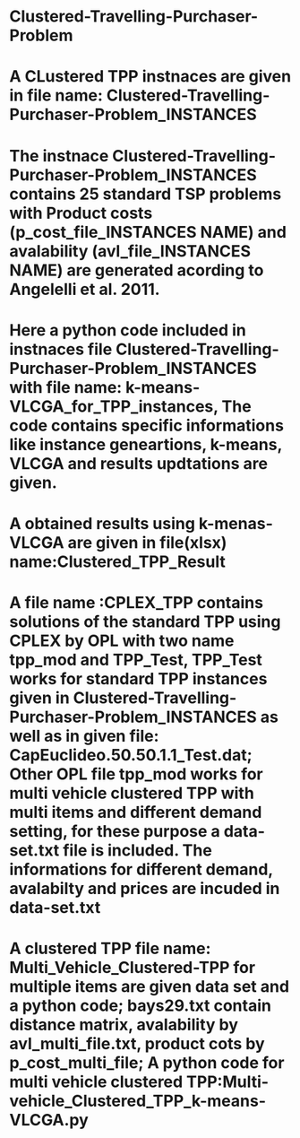 # Clustered-Travelling-Purchaser-Problem
# A CLustered TPP instnaces are given in file name: Clustered-Travelling-Purchaser-Problem_INSTANCES 
# The instnace Clustered-Travelling-Purchaser-Problem_INSTANCES contains 25 standard  TSP  problems with  Product costs (p_cost_file_INSTANCES NAME) and avalability (avl_file_INSTANCES NAME) are generated acording to Angelelli et al. 2011.
# Here a python code included in instnaces file Clustered-Travelling-Purchaser-Problem_INSTANCES with  file name: k-means-VLCGA_for_TPP_instances, The code contains specific informations like instance geneartions, k-means, VLCGA and results updtations are given. 
# A obtained results using k-menas-VLCGA are given in file(xlsx) name:Clustered_TPP_Result
# A file name :CPLEX_TPP contains solutions of the standard TPP using CPLEX by OPL with two name tpp_mod and TPP_Test, TPP_Test works for standard TPP instances given in Clustered-Travelling-Purchaser-Problem_INSTANCES as well as in given file: CapEuclideo.50.50.1.1_Test.dat; Other OPL file tpp_mod works for multi vehicle clustered TPP with multi items and different demand setting, for these purpose a data-set.txt file is included. The informations for different demand, avalabilty and prices are incuded in data-set.txt
# A  clustered TPP file name: Multi_Vehicle_Clustered-TPP  for multiple items are given  data set and a python code;   bays29.txt contain distance matrix, avalability by avl_multi_file.txt, product cots by p_cost_multi_file; A python code for multi vehicle clustered TPP:Multi-vehicle_Clustered_TPP_k-means-VLCGA.py 
